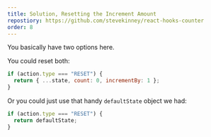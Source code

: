 ```yaml
---
title: Solution, Resetting the Increment Amount
repostiory: https://github.com/stevekinney/react-hooks-counter
order: 8
---
```


You basically have two options here.

You could reset both:

```js
if (action.type === "RESET") {
  return { ...state, count: 0, incrementBy: 1 };
}
```

Or you could just use that handy `defaultState` object we had:

```js
if (action.type === "RESET") {
  return defaultState;
}
```
